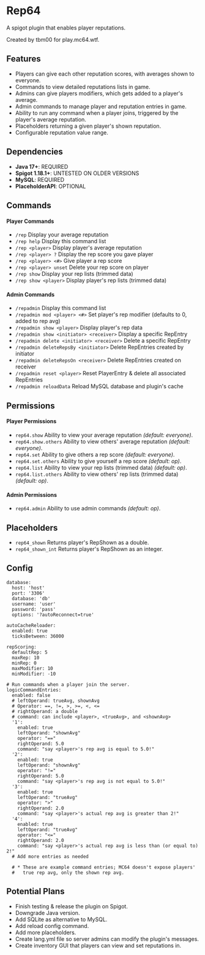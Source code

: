 # Rep64
A spigot plugin that enables player reputations.

Created by tbm00 for play.mc64.wtf.

## Features
- Players can give each other reputation scores, with averages shown to everyone.
- Commands to view detailed reputations lists in game.
- Admins can give players modifiers, which gets added to a player's average.
- Admin commands to manage player and reputation entries in game.
- Ability to run any command when a player joins, triggered by the player's average reputation.
- Placeholders returning a given player's shown reputation.
- Configurable reputation value range.

## Dependencies
- **Java 17+**: REQUIRED
- **Spigot 1.18.1+**: UNTESTED ON OLDER VERSIONS
- **MySQL**: REQUIRED
- **PlaceholderAPI**: OPTIONAL

## Commands
#### Player Commands
- `/rep` Display your average reputation
- `/rep help` Display this command list
- `/rep <player>` Display player's average reputation
- `/rep <player> ?` Display the rep score you gave player
- `/rep <player> <#>` Give player a rep score
- `/rep <player> unset` Delete your rep score on player
- `/rep show` Display your rep lists (trimmed data)
- `/rep show <player>` Display player's rep lists (trimmed data)

#### Admin Commands
- `/repadmin` Display this command list
- `/repadmin mod <player> <#>` Set player's rep modifier (defaults to 0, added to rep avg)
- `/repadmin show <player>` Display player's rep data
- `/repadmin show <initiator> <receiver>` Display a specific RepEntry
- `/repadmin delete <initiator> <receiver>` Delete a specific RepEntry
- `/repadmin deleteRepsBy <initiator>` Delete RepEntries created by initiator
- `/repadmin deleteRepsOn <receiver>` Delete RepEntries created on receiver
- `/repadmin reset <player>` Reset PlayerEntry & delete all associated RepEntries
- `/repadmin reloadData` Reload MySQL database and plugin's cache

## Permissions
#### Player Permissions
- `rep64.show` Ability to view your average reputation *(default: everyone)*.
- `rep64.show.others` Ability to view others' average reputation *(default: everyone)*.
- `rep64.set` Ability to give others a rep score *(default: everyone)*.
- `rep64.set.others` Ability to give yourself a rep score *(default: op)*. 
- `rep64.list` Ability to view your rep lists (trimmed data) *(default: op)*.
- `rep64.list.others` Ability to view others' rep lists (trimmed data) *(default: op)*.

#### Admin Permissions
- `rep64.admin` Ability to use admin commands *(default: op)*.

## Placeholders
- `rep64_shown` Returns player's RepShown as a double.
- `rep64_shown_int` Returns player's RepShown as an integer.

## Config
```
database:
  host: 'host'
  port: '3306'
  database: 'db'
  username: 'user'
  password: 'pass'
  options: '?autoReconnect=true'

autoCacheReloader:
  enabled: true
  ticksBetween: 36000

repScoring:
  defaultRep: 5
  maxRep: 10
  minRep: 0
  maxModifier: 10
  minModifier: -10

# Run commands when a player join the server.
logicCommandEntries:
  enabled: false
  # leftOperand: trueAvg, shownAvg
  # Operator: ==, !=, >, >=, <, <=
  # rightOperand: a double
  # command: can include <player>, <trueAvg>, and <shownAvg>
  '1':
    enabled: true
    leftOperand: "shownAvg"
    operator: "=="
    rightOperand: 5.0
    command: "say <player>'s rep avg is equal to 5.0!"
  '2':
    enabled: true
    leftOperand: "shownAvg"
    operator: "!="
    rightOperand: 5.0
    command: "say <player>'s rep avg is not equal to 5.0!"
  '3':
    enabled: true
    leftOperand: "trueAvg"
    operator: ">"
    rightOperand: 2.0
    command: "say <player>'s actual rep avg is greater than 2!"
  '4':
    enabled: true
    leftOperand: "trueAvg"
    operator: "<="
    rightOperand: 2.0
    command: "say <player>'s actual rep avg is less than (or equal to) 2!"
  # Add more entries as needed

  # * These are example command entries; MC64 doesn't expose players'
  #   true rep avg, only the shown rep avg.
```

## Potential Plans
- Finish testing & release the plugin on Spigot.
- Downgrade Java version.
- Add SQLite as alternative to MySQL.
- Add reload config command.
- Add more placeholders.
- Create lang.yml file so server admins can modify the plugin's messages.
- Create inventory GUI that players can view and set reputations in.

